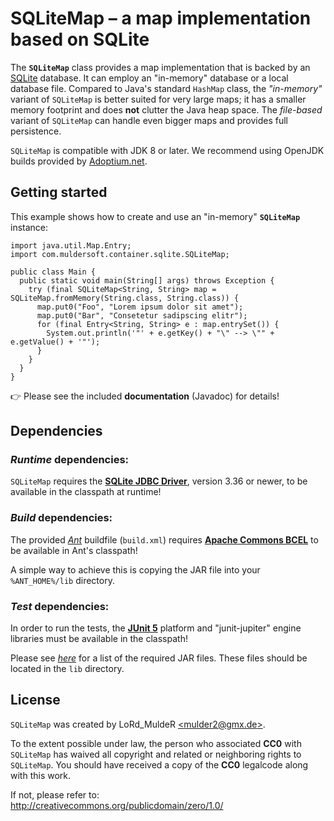 # SQLiteMap &ndash; a map implementation based on SQLite

The **`SQLiteMap`** class provides a map implementation that is backed by an [SQLite](https://www.sqlite.org/) database. It can employ an "in-memory" database or a local database file. Compared to Java's standard `HashMap` class, the *"in-memory"* variant of `SQLiteMap` is better suited for very large maps; it has a smaller memory footprint and does **not** clutter the Java heap space. The *file-based* variant of `SQLiteMap` can handle even bigger maps and provides full persistence.

`SQLiteMap` is compatible with JDK 8 or later. We recommend using OpenJDK builds provided by [Adoptium.net](https://adoptium.net/).


## Getting started

This example shows how to create and use an "in-memory" **`SQLiteMap`** instance:

    import java.util.Map.Entry;
    import com.muldersoft.container.sqlite.SQLiteMap;
    
    public class Main {
      public static void main(String[] args) throws Exception {
        try (final SQLiteMap<String, String> map = SQLiteMap.fromMemory(String.class, String.class)) {
          map.put0("Foo", "Lorem ipsum dolor sit amet");
          map.put0("Bar", "Consetetur sadipscing elitr");
          for (final Entry<String, String> e : map.entrySet()) {
            System.out.println('"' + e.getKey() + "\" --> \"" + e.getValue() + '"');
          }
        }
      }
    }

&#128073; Please see the included **documentation** (Javadoc) for details!


## Dependencies

### *Runtime* dependencies:

`SQLiteMap` requires the [**SQLite JDBC Driver**](https://mvnrepository.com/artifact/org.xerial/sqlite-jdbc), version 3.36 or newer, to be available in the classpath at runtime!

### *Build* dependencies:

The provided [*Ant*](https://ant.apache.org/) buildfile (`build.xml`) requires [**Apache Commons BCEL**](https://mvnrepository.com/artifact/org.apache.bcel/bcel) to be available in Ant's classpath!

A simple way to achieve this is copying the JAR file into your `%ANT_HOME%/lib` directory.

### *Test* dependencies:

In order to run the tests, the [**JUnit 5**](https://junit.org/junit5/) platform and "junit-jupiter" engine libraries must be available in the classpath!

Please see [*here*](https://ant.apache.org/manual/Tasks/junitlauncher.html) for a list of the required JAR files. These files should be located in the `lib` directory.


## License

`SQLiteMap` was created by LoRd_MuldeR [&lt;mulder2@gmx.de&gt;](mailto:mulder2@gmx.de).

To the extent possible under law, the person who associated **CC0** with `SQLiteMap` has waived all copyright and related or neighboring rights to `SQLiteMap`. You should have received a copy of the **CC0** legalcode along with this work.

If not, please refer to:  
<http://creativecommons.org/publicdomain/zero/1.0/>
